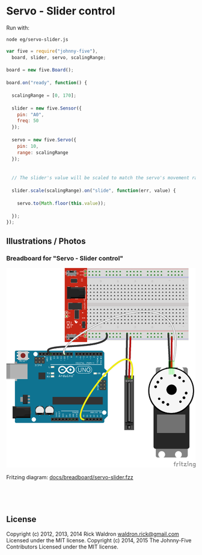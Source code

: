 <!--remove-start-->

# Servo - Slider control



Run with:
```bash
node eg/servo-slider.js
```

<!--remove-end-->

```javascript
var five = require("johnny-five"),
  board, slider, servo, scalingRange;

board = new five.Board();

board.on("ready", function() {

  scalingRange = [0, 170];

  slider = new five.Sensor({
    pin: "A0",
    freq: 50
  });

  servo = new five.Servo({
    pin: 10,
    range: scalingRange
  });


  // The slider's value will be scaled to match the servo's movement range

  slider.scale(scalingRange).on("slide", function(err, value) {

    servo.to(Math.floor(this.value));

  });
});

```


## Illustrations / Photos


### Breadboard for "Servo - Slider control"



![docs/breadboard/servo-slider.png](breadboard/servo-slider.png)<br>

Fritzing diagram: [docs/breadboard/servo-slider.fzz](breadboard/servo-slider.fzz)

&nbsp;





&nbsp;

<!--remove-start-->

## License
Copyright (c) 2012, 2013, 2014 Rick Waldron <waldron.rick@gmail.com>
Licensed under the MIT license.
Copyright (c) 2014, 2015 The Johnny-Five Contributors
Licensed under the MIT license.

<!--remove-end-->

